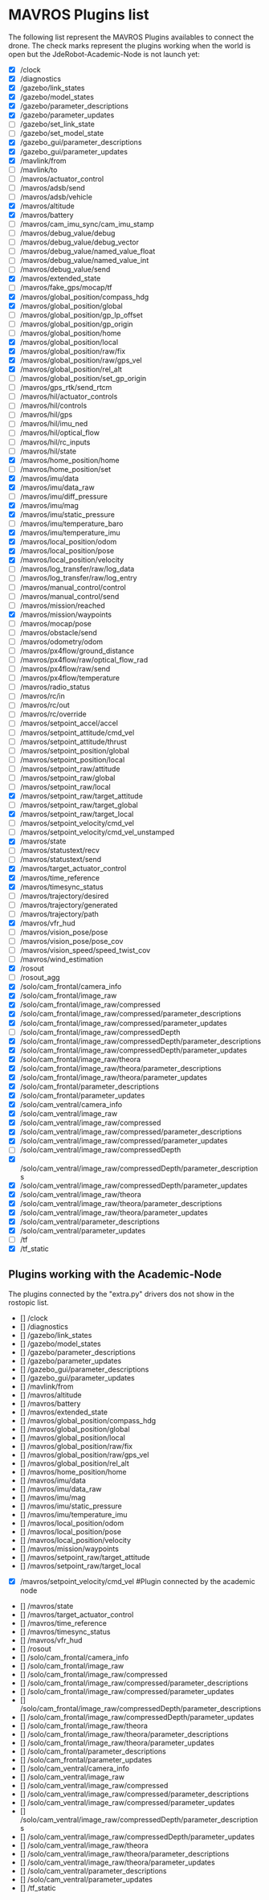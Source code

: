 # MAVROS Plugins list

The following list represent the MAVROS Plugins availables to connect the drone. The check marks represent the plugins working when the world is open but the JdeRobot-Academic-Node is not launch yet:

- [x] /clock
- [x] /diagnostics
- [x] /gazebo/link_states
- [x] /gazebo/model_states
- [x] /gazebo/parameter_descriptions
- [x] /gazebo/parameter_updates
- [ ] /gazebo/set_link_state
- [ ] /gazebo/set_model_state
- [x] /gazebo_gui/parameter_descriptions
- [x] /gazebo_gui/parameter_updates
- [x] /mavlink/from
- [ ] /mavlink/to
- [ ] /mavros/actuator_control
- [ ] /mavros/adsb/send
- [ ] /mavros/adsb/vehicle
- [x] /mavros/altitude
- [x] /mavros/battery
- [ ] /mavros/cam_imu_sync/cam_imu_stamp
- [ ] /mavros/debug_value/debug
- [ ] /mavros/debug_value/debug_vector
- [ ] /mavros/debug_value/named_value_float
- [ ] /mavros/debug_value/named_value_int
- [ ] /mavros/debug_value/send
- [x] /mavros/extended_state
- [ ] /mavros/fake_gps/mocap/tf
- [x] /mavros/global_position/compass_hdg
- [x] /mavros/global_position/global
- [ ] /mavros/global_position/gp_lp_offset
- [ ] /mavros/global_position/gp_origin
- [ ] /mavros/global_position/home
- [x] /mavros/global_position/local
- [x] /mavros/global_position/raw/fix
- [x] /mavros/global_position/raw/gps_vel
- [x] /mavros/global_position/rel_alt
- [ ] /mavros/global_position/set_gp_origin
- [ ] /mavros/gps_rtk/send_rtcm
- [ ] /mavros/hil/actuator_controls
- [ ] /mavros/hil/controls
- [ ] /mavros/hil/gps
- [ ] /mavros/hil/imu_ned
- [ ] /mavros/hil/optical_flow
- [ ] /mavros/hil/rc_inputs
- [ ] /mavros/hil/state
- [x] /mavros/home_position/home
- [ ] /mavros/home_position/set
- [x] /mavros/imu/data
- [x] /mavros/imu/data_raw
- [ ] /mavros/imu/diff_pressure
- [x] /mavros/imu/mag
- [x] /mavros/imu/static_pressure
- [ ] /mavros/imu/temperature_baro
- [x] /mavros/imu/temperature_imu
- [x] /mavros/local_position/odom
- [x] /mavros/local_position/pose
- [x] /mavros/local_position/velocity
- [ ] /mavros/log_transfer/raw/log_data
- [ ] /mavros/log_transfer/raw/log_entry
- [ ] /mavros/manual_control/control
- [ ] /mavros/manual_control/send
- [ ] /mavros/mission/reached
- [x] /mavros/mission/waypoints
- [ ] /mavros/mocap/pose
- [ ] /mavros/obstacle/send
- [ ] /mavros/odometry/odom
- [ ] /mavros/px4flow/ground_distance
- [ ] /mavros/px4flow/raw/optical_flow_rad
- [ ] /mavros/px4flow/raw/send
- [ ] /mavros/px4flow/temperature
- [ ] /mavros/radio_status
- [ ] /mavros/rc/in
- [ ] /mavros/rc/out
- [ ] /mavros/rc/override
- [ ] /mavros/setpoint_accel/accel
- [ ] /mavros/setpoint_attitude/cmd_vel
- [ ] /mavros/setpoint_attitude/thrust
- [ ] /mavros/setpoint_position/global
- [ ] /mavros/setpoint_position/local
- [ ] /mavros/setpoint_raw/attitude
- [ ] /mavros/setpoint_raw/global
- [ ] /mavros/setpoint_raw/local
- [x] /mavros/setpoint_raw/target_attitude
- [ ] /mavros/setpoint_raw/target_global
- [x] /mavros/setpoint_raw/target_local
- [ ] /mavros/setpoint_velocity/cmd_vel
- [ ] /mavros/setpoint_velocity/cmd_vel_unstamped
- [x] /mavros/state
- [ ] /mavros/statustext/recv
- [ ] /mavros/statustext/send
- [x] /mavros/target_actuator_control
- [x] /mavros/time_reference
- [x] /mavros/timesync_status
- [ ] /mavros/trajectory/desired
- [ ] /mavros/trajectory/generated
- [ ] /mavros/trajectory/path
- [x] /mavros/vfr_hud
- [ ] /mavros/vision_pose/pose
- [ ] /mavros/vision_pose/pose_cov
- [ ] /mavros/vision_speed/speed_twist_cov
- [ ] /mavros/wind_estimation
- [x] /rosout
- [ ] /rosout_agg
- [x] /solo/cam_frontal/camera_info
- [x] /solo/cam_frontal/image_raw
- [x] /solo/cam_frontal/image_raw/compressed
- [x] /solo/cam_frontal/image_raw/compressed/parameter_descriptions
- [x] /solo/cam_frontal/image_raw/compressed/parameter_updates
- [ ] /solo/cam_frontal/image_raw/compressedDepth
- [x] /solo/cam_frontal/image_raw/compressedDepth/parameter_descriptions
- [x] /solo/cam_frontal/image_raw/compressedDepth/parameter_updates
- [x] /solo/cam_frontal/image_raw/theora
- [x] /solo/cam_frontal/image_raw/theora/parameter_descriptions
- [x] /solo/cam_frontal/image_raw/theora/parameter_updates
- [x] /solo/cam_frontal/parameter_descriptions
- [x] /solo/cam_frontal/parameter_updates
- [x] /solo/cam_ventral/camera_info
- [x] /solo/cam_ventral/image_raw
- [x] /solo/cam_ventral/image_raw/compressed
- [x] /solo/cam_ventral/image_raw/compressed/parameter_descriptions
- [x] /solo/cam_ventral/image_raw/compressed/parameter_updates
- [ ] /solo/cam_ventral/image_raw/compressedDepth
- [x] /solo/cam_ventral/image_raw/compressedDepth/parameter_descriptions
- [x] /solo/cam_ventral/image_raw/compressedDepth/parameter_updates
- [x] /solo/cam_ventral/image_raw/theora
- [x] /solo/cam_ventral/image_raw/theora/parameter_descriptions
- [x] /solo/cam_ventral/image_raw/theora/parameter_updates
- [x] /solo/cam_ventral/parameter_descriptions
- [x] /solo/cam_ventral/parameter_updates
- [ ] /tf
- [x] /tf_static

## Plugins working with the Academic-Node
The plugins connected by the "extra.py" drivers dos not show in the rostopic list.

- [] /clock
- [] /diagnostics
- [] /gazebo/link_states
- [] /gazebo/model_states
- [] /gazebo/parameter_descriptions
- [] /gazebo/parameter_updates
- [] /gazebo_gui/parameter_descriptions
- [] /gazebo_gui/parameter_updates
- [] /mavlink/from
- [] /mavros/altitude
- [] /mavros/battery
- [] /mavros/extended_state
- [] /mavros/global_position/compass_hdg
- [] /mavros/global_position/global
- [] /mavros/global_position/local
- [] /mavros/global_position/raw/fix
- [] /mavros/global_position/raw/gps_vel
- [] /mavros/global_position/rel_alt
- [] /mavros/home_position/home
- [] /mavros/imu/data
- [] /mavros/imu/data_raw
- [] /mavros/imu/mag
- [] /mavros/imu/static_pressure
- [] /mavros/imu/temperature_imu
- [] /mavros/local_position/odom
- [] /mavros/local_position/pose
- [] /mavros/local_position/velocity
- [] /mavros/mission/waypoints
- [] /mavros/setpoint_raw/target_attitude
- [] /mavros/setpoint_raw/target_local
- [x] /mavros/setpoint_velocity/cmd_vel                     #Plugin connected by the academic node
- [] /mavros/state
- [] /mavros/target_actuator_control
- [] /mavros/time_reference
- [] /mavros/timesync_status
- [] /mavros/vfr_hud
- [] /rosout
- [] /solo/cam_frontal/camera_info
- [] /solo/cam_frontal/image_raw
- [] /solo/cam_frontal/image_raw/compressed
- [] /solo/cam_frontal/image_raw/compressed/parameter_descriptions
- [] /solo/cam_frontal/image_raw/compressed/parameter_updates
- [] /solo/cam_frontal/image_raw/compressedDepth/parameter_descriptions
- [] /solo/cam_frontal/image_raw/compressedDepth/parameter_updates
- [] /solo/cam_frontal/image_raw/theora
- [] /solo/cam_frontal/image_raw/theora/parameter_descriptions
- [] /solo/cam_frontal/image_raw/theora/parameter_updates
- [] /solo/cam_frontal/parameter_descriptions
- [] /solo/cam_frontal/parameter_updates
- [] /solo/cam_ventral/camera_info
- [] /solo/cam_ventral/image_raw
- [] /solo/cam_ventral/image_raw/compressed
- [] /solo/cam_ventral/image_raw/compressed/parameter_descriptions
- [] /solo/cam_ventral/image_raw/compressed/parameter_updates
- [] /solo/cam_ventral/image_raw/compressedDepth/parameter_descriptions
- [] /solo/cam_ventral/image_raw/compressedDepth/parameter_updates
- [] /solo/cam_ventral/image_raw/theora
- [] /solo/cam_ventral/image_raw/theora/parameter_descriptions
- [] /solo/cam_ventral/image_raw/theora/parameter_updates
- [] /solo/cam_ventral/parameter_descriptions
- [] /solo/cam_ventral/parameter_updates
- [] /tf_static

